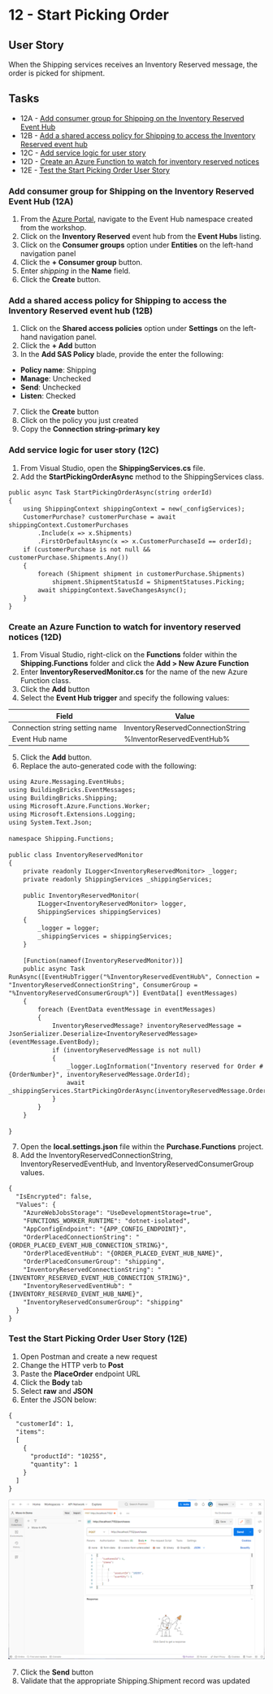 # 12 - Start Picking Order

## User Story
When the Shipping services receives an Inventory Reserved message, the order is picked for shipment.

## Tasks
- 12A - [Add consumer group for Shipping on the Inventory Reserved Event Hub](#add-consumer-group-for-shipping-on-the-inventory-reserved-event-hub-12a)
- 12B - [Add a shared access policy for Shipping to access the Inventory Reserved event hub](#add-a-shared-access-policy-for-shipping-to-access-the-inventory-reserved-event-hub-12b)
- 12C - [Add service logic for user story](#add-service-logic-for-user-story-12c)
- 12D - [Create an Azure Function to watch for inventory reserved notices](#create-an-azure-function-to-watch-for-inventory-reserved-notices-12d)
- 12E - [Test the Start Picking Order User Story](#test-the-start-picking-order-user-story-12e)

### Add consumer group for Shipping on the Inventory Reserved Event Hub (12A)
1. From the [Azure Portal](https://azure.portal.com), navigate to the Event Hub namespace created from the workshop.
1. Click on the **Inventory Reserved** event hub from the **Event Hubs** listing.
1. Click on the **Consumer groups** option under **Entities** on the left-hand navigation panel
1. Click the **+ Consumer group** button.
1. Enter *shipping* in the **Name** field.
1. Click the **Create** button.

### Add a shared access policy for Shipping to access the Inventory Reserved event hub (12B)
1. Click on the **Shared access policies** option under **Settings** on the left-hand navigation panel.
1. Click the **+ Add** button
1. In the **Add SAS Policy** blade, provide the enter the following:

- **Policy name**: Shipping
- **Manage**: Unchecked
- **Send**: Unchecked
- **Listen**: Checked

7. Click the **Create** button
1. Click on the policy you just created
1. Copy the **Connection string-primary key**

### Add service logic for user story (12C)
1. From Visual Studio, open the **ShippingServices.cs** file.
1. Add the **StartPickingOrderAsync** method to the ShippingServices class.

~~~
public async Task StartPickingOrderAsync(string orderId)
{
	using ShippingContext shippingContext = new(_configServices);
	CustomerPurchase? customerPurchase = await shippingContext.CustomerPurchases
		.Include(x => x.Shipments)
		.FirstOrDefaultAsync(x => x.CustomerPurchaseId == orderId);
	if (customerPurchase is not null && customerPurchase.Shipments.Any())
	{
		foreach (Shipment shipment in customerPurchase.Shipments)
			shipment.ShipmentStatusId = ShipmentStatuses.Picking;
		await shippingContext.SaveChangesAsync();
	}
}
~~~

### Create an Azure Function to watch for inventory reserved notices (12D)
1. From Visual Studio, right-click on the **Functions** folder within the **Shipping.Functions** folder and click the **Add > New Azure Function**
1. Enter **InventoryReservedMonitor.cs** for the name of the new Azure Function class.
1. Click the **Add** button
1. Select the **Event Hub trigger** and specify the following values:

| Field                          | Value                             |
|--------------------------------|-----------------------------------|
| Connection string setting name | InventoryReservedConnectionString |
| Event Hub name                 | %InventorReservedEventHub%        |

5. Click the **Add** button.
1. Replace the auto-generated code with the following:

~~~
using Azure.Messaging.EventHubs;
using BuildingBricks.EventMessages;
using BuildingBricks.Shipping;
using Microsoft.Azure.Functions.Worker;
using Microsoft.Extensions.Logging;
using System.Text.Json;

namespace Shipping.Functions;

public class InventoryReservedMonitor
{
	private readonly ILogger<InventoryReservedMonitor> _logger;
	private readonly ShippingServices _shippingServices;

	public InventoryReservedMonitor(
		ILogger<InventoryReservedMonitor> logger,
		ShippingServices shippingServices)
	{
		_logger = logger;
		_shippingServices = shippingServices;
	}

	[Function(nameof(InventoryReservedMonitor))]
	public async Task RunAsync([EventHubTrigger("%InventoryReservedEventHub%", Connection = "InventoryReservedConnectionString", ConsumerGroup = "%InventoryReservedConsumerGroup%")] EventData[] eventMessages)
	{
		foreach (EventData eventMessage in eventMessages)
		{
			InventoryReservedMessage? inventoryReservedMessage = JsonSerializer.Deserialize<InventoryReservedMessage>(eventMessage.EventBody);
			if (inventoryReservedMessage is not null)
			{
				_logger.LogInformation("Inventory reserved for Order #{OrderNumber}", inventoryReservedMessage.OrderId);
				await _shippingServices.StartPickingOrderAsync(inventoryReservedMessage.OrderId);
			}
		}
	}

}
~~~

7. Open the **local.settings.json** file within the **Purchase.Functions** project.
1. Add the InventoryReservedConnectionString, InventoryReservedEventHub, and InventoryReservedConsumerGroup values.

~~~
{
  "IsEncrypted": false,
  "Values": {
    "AzureWebJobsStorage": "UseDevelopmentStorage=true",
    "FUNCTIONS_WORKER_RUNTIME": "dotnet-isolated",
    "AppConfigEndpoint": "{APP_CONFIG_ENDPOINT}",
    "OrderPlacedConnectionString": "{ORDER_PLACED_EVENT_HUB_CONNECTION_STRING}",
    "OrderPlacedEventHub": "{ORDER_PLACED_EVENT_HUB_NAME}",
    "OrderPlacedConsumerGroup": "shipping",
    "InventoryReservedConnectionString": "{INVENTORY_RESERVED_EVENT_HUB_CONNECTION_STRING}",
    "InventoryReservedEventHub": "{INVENTORY_RESERVED_EVENT_HUB_NAME}",
    "InventoryReservedConsumerGroup": "shipping"
  }
}
~~~

### Test the Start Picking Order User Story (12E)
1. Open Postman and create a new request
1. Change the HTTP verb to **Post**
1. Paste the **PlaceOrder** endpoint URL
1. Click the **Body** tab
1. Select **raw** and **JSON**
1. Enter the JSON below:

~~~
{
  "customerId": 1,
  "items":
  [
    {
      "productId": "10255",
      "quantity": 1
    }
  ]
}
~~~

![Screenshot of Postman](images/04-PlaceOrder/04H-PostmanSetup.png)

7. Click the **Send** button
8. Validate that the appropriate Shipping.Shipment record was updated